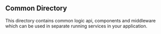 ## Common Directory

This directory contains common logic api, components and middleware which can be used in separate running services in your application.

